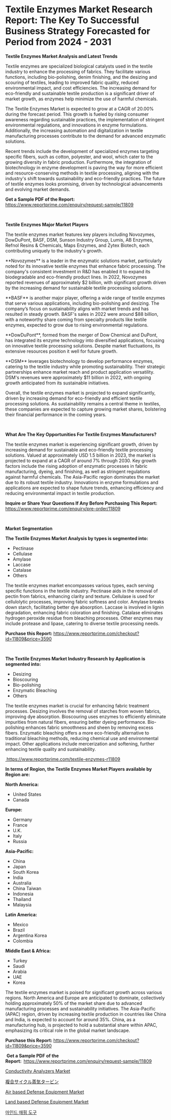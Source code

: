<p><h1>Textile Enzymes Market Research Report: The Key To Successful Business Strategy Forecasted for Period from 2024 - 2031</h1></p><p><strong>Textile Enzymes Market Analysis and Latest Trends</strong></p>
<p><p>Textile enzymes are specialized biological catalysts used in the textile industry to enhance the processing of fabrics. They facilitate various functions, including bio-polishing, denim finishing, and the desizing and scouring of textiles, leading to improved fabric quality, reduced environmental impact, and cost efficiencies. The increasing demand for eco-friendly and sustainable textile production is a significant driver of market growth, as enzymes help minimize the use of harmful chemicals.</p><p>The Textile Enzymes Market is expected to grow at a CAGR of 20.00% during the forecast period. This growth is fueled by rising consumer awareness regarding sustainable practices, the implementation of stringent environmental regulations, and innovations in enzyme formulations. Additionally, the increasing automation and digitalization in textile manufacturing processes contribute to the demand for advanced enzymatic solutions.</p><p>Recent trends include the development of specialized enzymes targeting specific fibers, such as cotton, polyester, and wool, which cater to the growing diversity in fabric production. Furthermore, the integration of biotechnology in enzyme development is paving the way for more efficient and resource-conserving methods in textile processing, aligning with the industry's shift towards sustainability and eco-friendly practices. The future of textile enzymes looks promising, driven by technological advancements and evolving market demands.</p></p>
<p><strong>Get a Sample PDF of the Report:&nbsp;</strong> <a href="https://www.reportprime.com/enquiry/request-sample/11809">https://www.reportprime.com/enquiry/request-sample/11809</a></p>
<p>&nbsp;</p>
<p><strong>Textile Enzymes Major Market Players</strong></p>
<p><p>The textile enzymes market features key players including Novozymes, DowDuPont, BASF, DSM, Sunson Industry Group, Lumis, AB Enzymes, Refnol Resins & Chemicals, Maps Enzymes, and Zytex Biotech, each contributing uniquely to the industry's growth.</p><p>**Novozymes** is a leader in the enzymatic solutions market, particularly noted for its innovative textile enzymes that enhance fabric processing. The company's consistent investment in R&D has enabled it to expand its biodegradable and eco-friendly product lines. In 2022, Novozymes reported revenues of approximately $2 billion, with significant growth driven by the increasing demand for sustainable textile processing solutions.</p><p>**BASF** is another major player, offering a wide range of textile enzymes that serve various applications, including bio-polishing and desizing. The company’s focus on sustainability aligns with market trends and has resulted in steady growth. BASF's sales in 2022 were around $88 billion, with a noteworthy share coming from specialty products like textile enzymes, expected to grow due to rising environmental regulations.</p><p>**DowDuPont**, formed from the merger of Dow Chemical and DuPont, has integrated its enzyme technology into diversified applications, focusing on innovative textile processing solutions. Despite market fluctuations, its extensive resources position it well for future growth.</p><p>**DSM** leverages biotechnology to develop performance enzymes, catering to the textile industry while promoting sustainability. Their strategic partnerships enhance market reach and product application versatility. DSM's revenues were approximately $11 billion in 2022, with ongoing growth anticipated from its sustainable initiatives.</p><p>Overall, the textile enzymes market is projected to expand significantly, driven by increasing demand for eco-friendly and efficient textile processing solutions. As sustainability remains a central theme in textiles, these companies are expected to capture growing market shares, bolstering their financial performance in the coming years.</p></p>
<p>&nbsp;</p>
<p><strong>What Are The Key Opportunities For Textile Enzymes Manufacturers?</strong></p>
<p><p>The textile enzymes market is experiencing significant growth, driven by increasing demand for sustainable and eco-friendly textile processing solutions. Valued at approximately USD 1.5 billion in 2023, the market is projected to expand at a CAGR of around 7% through 2030. Key growth factors include the rising adoption of enzymatic processes in fabric manufacturing, dyeing, and finishing, as well as stringent regulations against harmful chemicals. The Asia-Pacific region dominates the market due to its robust textile industry. Innovations in enzyme formulations and applications are expected to shape future trends, enhancing efficiency and reducing environmental impact in textile production.</p></p>
<p><strong>Inquire or Share Your Questions If Any Before Purchasing This Report:</strong> <a href="https://www.reportprime.com/enquiry/pre-order/11809">https://www.reportprime.com/enquiry/pre-order/11809</a></p>
<p>&nbsp;</p>
<p><strong>Market Segmentation</strong></p>
<p><strong>The Textile Enzymes Market Analysis by types is segmented into:</strong></p>
<p><ul><li>Pectinase</li><li>Cellulase</li><li>Amylase</li><li>Laccase</li><li>Catalase</li><li>Others</li></ul></p>
<p><p>The textile enzymes market encompasses various types, each serving specific functions in the textile industry. Pectinase aids in the removal of pectin from fabrics, enhancing clarity and texture. Cellulase is used for cellulolytic processes, improving fabric softness and color. Amylase breaks down starch, facilitating better dye absorption. Laccase is involved in lignin degradation, enhancing fabric coloration and finishing. Catalase eliminates hydrogen peroxide residue from bleaching processes. Other enzymes may include protease and lipase, catering to diverse textile processing needs.</p></p>
<p><strong>Purchase this Report:&nbsp;</strong><a href="https://www.reportprime.com/checkout?id=11809&price=3590">https://www.reportprime.com/checkout?id=11809&price=3590</a></p>
<p>&nbsp;</p>
<p><strong>The Textile Enzymes Market Industry Research by Application is segmented into:</strong></p>
<p><ul><li>Desizing</li><li>Bioscouring</li><li>Bio-polishing</li><li>Enzymatic Bleaching</li><li>Others</li></ul></p>
<p><p>The textile enzymes market is crucial for enhancing fabric treatment processes. Desizing involves the removal of starches from woven fabrics, improving dye absorption. Bioscouring uses enzymes to efficiently eliminate impurities from natural fibers, ensuring better dyeing performance. Bio-polishing enhances fabric smoothness and sheen by removing excess fibers. Enzymatic bleaching offers a more eco-friendly alternative to traditional bleaching methods, reducing chemical use and environmental impact. Other applications include mercerization and softening, further enhancing textile quality and sustainability.</p></p>
<p><a href="https://www.reportprime.com/textile-enzymes-r11809">&nbsp;https://www.reportprime.com/textile-enzymes-r11809</a></p>
<p><strong>In terms of Region, the Textile Enzymes Market Players available by Region are:</strong></p>
<p>
    <p> <strong> North America: </strong>
        <ul>
            <li>United States</li>
            <li>Canada</li>
        </ul>
        </p> 
    <p> <strong> Europe: </strong>
        <ul>
            <li>Germany</li>
            <li>France</li>
            <li>U.K.</li>
            <li>Italy</li>
            <li>Russia</li>
        </ul>
        </p> 
    <p> <strong> Asia-Pacific: </strong>
        <ul>
            <li>China</li>
            <li>Japan</li>
            <li>South Korea</li>
            <li>India</li>
            <li>Australia</li>
            <li>China Taiwan</li>
            <li>Indonesia</li>
            <li>Thailand</li>
            <li>Malaysia</li>
        </ul>
        </p> 
    <p> <strong> Latin America: </strong>
        <ul>
            <li>Mexico</li>
            <li>Brazil</li>
            <li>Argentina Korea</li>
            <li>Colombia</li>
        </ul>
        </p> 
    <p> <strong> Middle East & Africa: </strong>
        <ul>
            <li>Turkey</li>
            <li>Saudi</li>
            <li>Arabia</li>
            <li>UAE</li>
            <li>Korea</li>
        </ul>
    </p>
    </p>
<p><p>The textile enzymes market is poised for significant growth across various regions. North America and Europe are anticipated to dominate, collectively holding approximately 50% of the market share due to advanced manufacturing processes and sustainability initiatives. The Asia-Pacific (APAC) region, driven by increasing textile production in countries like China and India, is expected to account for around 35%. China, as a manufacturing hub, is projected to hold a substantial share within APAC, emphasizing its critical role in the global market landscape.</p></p>
<p><strong>Purchase this Report: </strong><a href="https://www.reportprime.com/checkout?id=11809&price=3590">https://www.reportprime.com/checkout?id=11809&price=3590</a></p>
<p>&nbsp;<strong>Get a Sample PDF of the Report:&nbsp;&nbsp;</strong><a href="https://www.reportprime.com/enquiry/request-sample/11809">https://www.reportprime.com/enquiry/request-sample/11809</a></p>
<p><strong></strong></p>
<p><p><a href="https://medium.com/@ivethfonsecal57/conductivity-analyzers-market-research-report-exploring-market-size-and-revenue-analysis-for-18ef171b3bbb">Conductivity Analyzers Market</a></p><p><a href="https://medium.com/@ertg45hg/2024%E5%B9%B4%E3%81%8B%E3%82%892031%E5%B9%B4%E3%81%BE%E3%81%A7%E3%81%AE%E3%82%B3%E3%83%B3%E3%83%90%E3%82%A4%E3%83%B3%E3%83%89%E3%82%B5%E3%82%A4%E3%82%AF%E3%83%AB%E8%92%B8%E6%B0%97%E3%82%BF%E3%83%BC%E3%83%93%E3%83%B3%E5%B8%82%E5%A0%B4%E3%81%AE%E6%88%90%E9%95%B7%E8%A6%8B%E9%80%9A%E3%81%97%E3%81%A7-%E5%B8%82%E5%A0%B4%E3%81%AE%E5%8B%95%E5%90%91%E5%88%86%E6%9E%90%E3%81%AB%E3%82%88%E3%82%8B%E3%82%A2%E3%83%97%E3%83%AA%E3%82%B1%E3%83%BC%E3%82%B7%E3%83%A7%E3%83%B3-%E5%9C%B0%E5%9F%9F%E3%81%AE%E5%B1%95%E6%9C%9B%E3%81%A8%E5%8F%8E%E7%9B%8A%E3%81%AB%E9%96%A2%E3%81%99%E3%82%8B%E4%BA%88%E6%B8%AC%E3%81%AF-%E5%B9%B4%E9%96%93%E6%88%90%E9%95%B7%E7%8E%87-cagr-6-4-%E3%81%A8%E3%81%95%E3%82%8C%E3%81%A6%E3%81%84%E3%81%BE%E3%81%99-1944fae72c69">複合サイクル蒸気タービン</a></p><p><a href="https://issuu.com/reportprime-2/docs/air-based-defense-equipment-market-_f34c5c2a06f8b2">Air based Defense Equipment Market</a></p><p><a href="https://issuu.com/reportprime-2/docs/land-based-defense-equipment-market_91e2a916ba29bd">Land based Defense Equipment Market</a></p><p><a href="https://medium.com/@eunicevaughan35/%EA%B8%80%EB%A1%9C%EB%B2%8C-%EB%A7%88%EC%9D%B8%EB%93%9C-%EB%A7%B5-%EB%8F%84%EA%B5%AC-%EC%8B%9C%EC%9E%A5-%ED%99%98%EA%B2%BD-%ED%83%90%EC%83%89-%ED%8A%B8%EB%A0%8C%EB%93%9C-%EC%98%88%EC%B8%A1-%EB%B0%8F-%EC%98%81%ED%96%A5-%EB%B6%84%EC%84%9D-2024-2031-170%ED%8E%98%EC%9D%B4%EC%A7%80%EB%A1%9C-%EA%B5%AC%EC%84%B1%EB%90%A8-7b2653ee6217">마인드 매핑 도구</a></p></p>